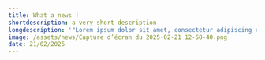 ```yaml
---
title: What a news !
shortdescription: a very short description
longdescription: '"Lorem ipsum dolor sit amet, consectetur adipiscing elit, sed do eiusmod tempor incididunt ut labore et dolore magna aliqua. Ut enim ad minim veniam, quis nostrud exercitation ullamco laboris nisi ut aliquip ex ea commodo consequat. Duis aute irure dolor in reprehenderit in voluptate velit esse cillum dolore eu fugiat nulla pariatur. Excepteur sint occaecat cupidatat non proident, sunt in culpa qui officia deserunt mollit anim id est laborum."'
image: /assets/news/Capture d’écran du 2025-02-21 12-58-40.png
date: 21/02/2025
---
```


